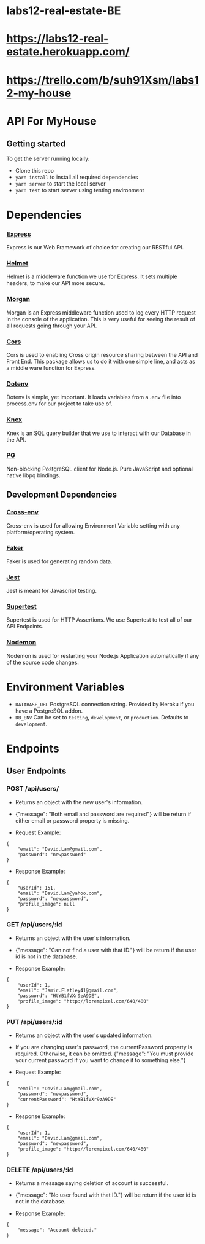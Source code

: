 # labs12-real-estate-BE
# https://labs12-real-estate.herokuapp.com/
# https://trello.com/b/suh91Xsm/labs12-my-house

# API For MyHouse 

## Getting started

To get the server running locally:

- Clone this repo
- `yarn install` to install all required dependencies
- `yarn server` to start the local server
- `yarn test` to start server using testing environment

# Dependencies

### [Express](https://www.npmjs.com/package/express)

Express is our Web Framework of choice for creating our RESTful API.

### [Helmet](https://www.npmjs.com/package/helmet)

Helmet is a middleware function we use for Express. It sets multiple headers, to make our API more secure.

### [Morgan](https://www.npmjs.com/package/morgan)

Morgan is an Express middleware function used to log every HTTP request in the console of the application. This is very useful for seeing the result of all requests going through your API.

### [Cors](https://www.npmjs.com/package/cors)

Cors is used to enabling Cross origin resource sharing between the API and Front End. This package allows us to do it with one simple line, and acts as a middle ware function for Express.

### [Dotenv](https://www.npmjs.com/package/dotenv)

Dotenv is simple, yet important. It loads variables from a .env file into process.env for our project to take use of.

### [Knex](https://www.npmjs.com/package/knex)

Knex is an SQL query builder that we use to interact with our Database in the API.

### [PG](https://www.npmjs.com/package/pg)

Non-blocking PostgreSQL client for Node.js. Pure JavaScript and optional native libpq bindings.

## Development Dependencies

### [Cross-env](https://www.npmjs.com/package/cross-env)

Cross-env is used for allowing Environment Variable setting with any platform/operating system.

### [Faker](https://www.npmjs.com/package/faker)

Faker is used for generating random data.

### [Jest](https://www.npmjs.com/package/jest)

Jest is meant for Javascript testing.

### [Supertest](https://www.npmjs.com/package/supertest)

Supertest is used for HTTP Assertions. We use Supertest to test all of our API Endpoints.

### [Nodemon](https://www.npmjs.com/package/nodemon)

Nodemon is used for restarting your Node.js Application automatically if any of the source code changes.

# Environment Variables

- `DATABASE_URL` PostgreSQL connection string. Provided by Heroku if you have a PostgreSQL addon.
- `DB_ENV` Can be set to `testing`, `development`, or `production`. Defaults to `development`.

# Endpoints

## User Endpoints

### POST /api/users/

- Returns an object with the new user's information.

- {"message": "Both email and password are required"} will be return if either email or password property is missing.

- Request Example:

```
{
    "email": "David.Lam@gmail.com",
    "password": "newpassword"
}
```

- Response Example:

```
{
    "userId": 151,
    "email": "David.Lam@yahoo.com",
    "password": "newpassword",
    "profile_image": null
}
```

### GET /api/users/:id

- Returns an object with the user's information.

- {"message": "Can not find a user with that ID."} will be return if the user id is not in the database.

- Response Example:

```
{
    "userId": 1,
    "email": "Jamir.Flatley41@gmail.com",
    "password": "HtYB1fVXr9zA9DE",
    "profile_image": "http://lorempixel.com/640/480"
}
```

### PUT /api/users/:id

- Returns an object with the user's updated information.

- If you are changing user's password, the currentPassword property is required. Otherwise, it can be omitted.
{"message": "You must provide your current password if you want to change it to something else."}

- Request Example:

```
{
    "email": "David.Lam@gmail.com",
    "password": "newpassword",
    "currentPassword": "HtYB1fVXr9zA9DE"
}
```

- Response Example:

```
{
    "userId": 1,
    "email": "David.Lam@gmail.com",
    "password": "newpassword",
    "profile_image": "http://lorempixel.com/640/480"
}
```

### DELETE /api/users/:id

- Returns a message saying deletion of account is successful.

- {"message": "No user found with that ID."} will be return if the user id is not in the database.

- Response Example:

```
{
    "message": "Account deleted."
}
```

